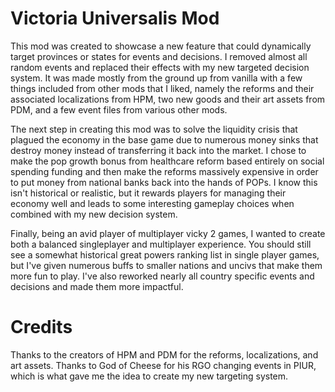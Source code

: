 # Victoria Universalis Mod

This mod was created to showcase a new feature that could dynamically target provinces or states for events and decisions. I removed almost all random events and replaced their effects with my new targeted decision system. It was made mostly from the ground up from vanilla with a few things included from other mods that I liked, namely the reforms and their associated localizations from HPM, two new goods and their art assets from PDM, and a few event files from various other mods.

The next step in creating this mod was to solve the liquidity crisis that plagued the economy in the base game due to numerous money sinks that destroy money instead of transferring it back into the market. I chose to make the pop growth bonus from healthcare reform based entirely on social spending funding and then make the reforms massively expensive in order to put money from national banks back into the hands of POPs. I know this isn't historical or realistic, but it rewards players for managing their economy well and leads to some interesting gameplay choices when combined with my new decision system.

Finally, being an avid player of multiplayer vicky 2 games, I wanted to create both a balanced singleplayer and multiplayer experience. You should still see a somewhat historical great powers ranking list in single player games, but I've given numerous buffs to smaller nations and uncivs that make them more fun to play. I've also reworked nearly all country specific events and decisions and made them more impactful.

# Credits

Thanks to the creators of HPM and PDM for the reforms, localizations, and art assets. Thanks to God of Cheese for his RGO changing events in PIUR, which is what gave me the idea to create my new targeting system.
